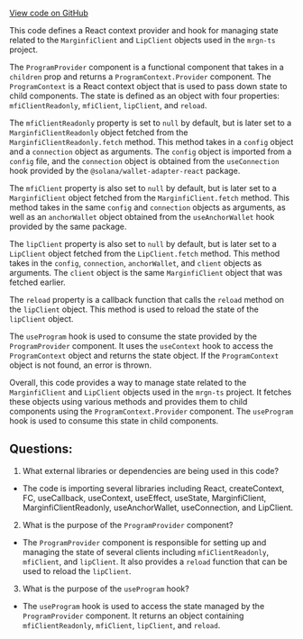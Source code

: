 [View code on GitHub](https://github.com/mrgnlabs/mrgn-ts/apps/marginfi-v2-ui/src/context/Program.tsx)

This code defines a React context provider and hook for managing state related to the `MarginfiClient` and `LipClient` objects used in the `mrgn-ts` project.

The `ProgramProvider` component is a functional component that takes in a `children` prop and returns a `ProgramContext.Provider` component. The `ProgramContext` is a React context object that is used to pass down state to child components. The state is defined as an object with four properties: `mfiClientReadonly`, `mfiClient`, `lipClient`, and `reload`.

The `mfiClientReadonly` property is set to `null` by default, but is later set to a `MarginfiClientReadonly` object fetched from the `MarginfiClientReadonly.fetch` method. This method takes in a `config` object and a `connection` object as arguments. The `config` object is imported from a `config` file, and the `connection` object is obtained from the `useConnection` hook provided by the `@solana/wallet-adapter-react` package.

The `mfiClient` property is also set to `null` by default, but is later set to a `MarginfiClient` object fetched from the `MarginfiClient.fetch` method. This method takes in the same `config` and `connection` objects as arguments, as well as an `anchorWallet` object obtained from the `useAnchorWallet` hook provided by the same package.

The `lipClient` property is also set to `null` by default, but is later set to a `LipClient` object fetched from the `LipClient.fetch` method. This method takes in the `config`, `connection`, `anchorWallet`, and `client` objects as arguments. The `client` object is the same `MarginfiClient` object that was fetched earlier.

The `reload` property is a callback function that calls the `reload` method on the `lipClient` object. This method is used to reload the state of the `lipClient` object.

The `useProgram` hook is used to consume the state provided by the `ProgramProvider` component. It uses the `useContext` hook to access the `ProgramContext` object and returns the state object. If the `ProgramContext` object is not found, an error is thrown.

Overall, this code provides a way to manage state related to the `MarginfiClient` and `LipClient` objects used in the `mrgn-ts` project. It fetches these objects using various methods and provides them to child components using the `ProgramContext.Provider` component. The `useProgram` hook is used to consume this state in child components.

## Questions:

1.  What external libraries or dependencies are being used in this code?

- The code is importing several libraries including React, createContext, FC, useCallback, useContext, useEffect, useState, MarginfiClient, MarginfiClientReadonly, useAnchorWallet, useConnection, and LipClient.

2. What is the purpose of the `ProgramProvider` component?

- The `ProgramProvider` component is responsible for setting up and managing the state of several clients including `mfiClientReadonly`, `mfiClient`, and `lipClient`. It also provides a `reload` function that can be used to reload the `lipClient`.

3. What is the purpose of the `useProgram` hook?

- The `useProgram` hook is used to access the state managed by the `ProgramProvider` component. It returns an object containing `mfiClientReadonly`, `mfiClient`, `lipClient`, and `reload`.
